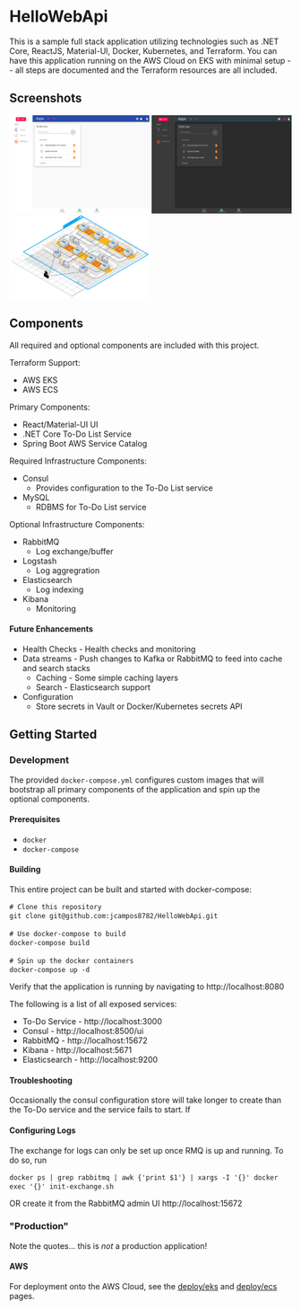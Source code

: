 # HelloWebApi

This is a sample full stack application utilizing technologies such as .NET Core, ReactJS, Material-UI, Docker, Kubernetes, and Terraform. You can have this application running on the AWS Cloud on EKS with minimal setup -- all steps are documented and the Terraform resources are all included.

## Screenshots
<img src='https://raw.githubusercontent.com/jcampos8782/HelloWebApi/master/img/light.png' width=250 />
<img src='https://raw.githubusercontent.com/jcampos8782/HelloWebApi/master/img/dark.png' width=250 />
<img src='https://raw.githubusercontent.com/jcampos8782/HelloWebApi/master/img/aws_architecture.png' width=250 />

## Components
All required and optional components are included with this project.

Terraform Support:
 * AWS EKS
 * AWS ECS

Primary Components:
* React/Material-UI UI
* .NET Core To-Do List Service
* Spring Boot AWS Service Catalog

Required Infrastructure Components:
* Consul
  * Provides configuration to the To-Do List service
* MySQL
  * RDBMS for To-Do List service

Optional Infrastructure Components:
* RabbitMQ
  * Log exchange/buffer
* Logstash
  * Log aggregration
* Elasticsearch
  * Log indexing
* Kibana
  * Monitoring

#### Future Enhancements

* Health Checks - Health checks and monitoring
* Data streams - Push changes to Kafka or RabbitMQ to feed into cache and search stacks
  * Caching - Some simple caching layers
  * Search - Elasticsearch support
* Configuration
  * Store secrets in Vault or Docker/Kubernetes secrets API

## Getting Started

### Development
The provided `docker-compose.yml` configures custom images that will bootstrap all primary components of the application and
spin up the optional components.

#### Prerequisites

* `docker`
* `docker-compose`

#### Building

This entire project can be built and started with docker-compose:

```
# Clone this repository
git clone git@github.com:jcampos8782/HelloWebApi.git

# Use docker-compose to build
docker-compose build

# Spin up the docker containers
docker-compose up -d
```

Verify that the application is running by navigating to http://localhost:8080

The following is a list of all exposed services:
* To-Do Service - http://localhost:3000
* Consul - http://localhost:8500/ui
* RabbitMQ - http://localhost:15672
* Kibana - http://localhost:5671
* Elasticsearch - http://localhost:9200

#### Troubleshooting
Occasionally the consul configuration store will take longer to create than the
To-Do service and the service fails to start. If

#### Configuring Logs
The exchange for logs can only be set up once RMQ is up and running. To do so, run
```
docker ps | grep rabbitmq | awk {'print $1'} | xargs -I '{}' docker exec '{}' init-exchange.sh
```
OR create it from the RabbitMQ admin UI http://localhost:15672

### "Production"
Note the quotes... this is *not* a production application!

#### AWS
For deployment onto the AWS Cloud, see the [deploy/eks](./deploy/eks) and [deploy/ecs](./deploy/ecs) pages.
